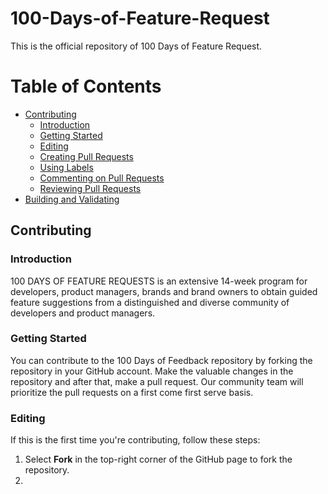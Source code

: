 # 100-Days-of-Feature-Request

This is the official repository of 100 Days of Feature Request.

# Table of Contents

 * [Contributing](#contributing)
     * [Introduction](#Introduction) 
     * [Getting Started](#getting-started)
     * [Editing](#editing)
     * [Creating Pull Requests](#creating-pull-requests)
     * [Using Labels](#using-labels)
     * [Commenting on Pull Requests](#commenting-on-pull-requests)
     * [Reviewing Pull Requests](#reviewing-pull-requests)
 * [Building and Validating](#building-and-validating)

## Contributing

### Introduction

100 DAYS OF FEATURE REQUESTS is an extensive 14-week program for developers, product managers, brands and brand owners to obtain guided feature suggestions from a distinguished and diverse community of developers and product managers.

### Getting Started

You can contribute to the 100 Days of Feedback repository by forking the repository in your GitHub account. Make the valuable changes in the repository and after that, make a pull request. Our community team will prioritize the pull requests on a first come first serve basis.

### Editing

If this is the first time you're contributing, follow these steps: 
1. Select **Fork** in the top-right corner of the GitHub page to fork the repository.
2. 
